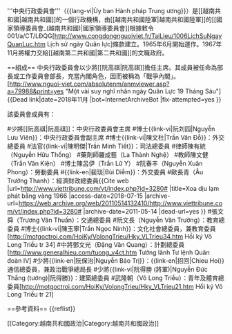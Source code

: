 '''中央行政委員會'''（{{lang-vi|Ủy ban Hành pháp Trung ương}}）是[[越南共和國|越南共和國]]的一個行政機構，由[[越南共和國陸軍|越南共和國陸軍]]的[[國家領導委員會_(越南共和國)|國家領導委員會]]根據敕令001/a/CT/LĐQG<ref>[http://www.congdongnguoiviet.fr/TaiLieu/1006LichSuNgayQuanLuc.htm Lịch sử ngày Quân lực]</ref>條款建立。1965年6月開始運作。1967年11月將權力交給[[越南第二共和國|第二共和國]]的文職政府。

==組成==
中央行政委員會以少將[[阮高祺|阮高祺]]擔任主席。其成員被任命為部長或工作委員會部長，充當內閣角色，因而被稱為「戰爭內閣」。<ref name="nguoi-viet.com">[http://www.nguoi-viet.com/absolutenm/anmviewer.asp?a=79988&print=yes "Một vài suy nghĩ nhân ngày Quân Lực 19 Tháng Sáu"]{{Dead link|date=2018年11月 |bot=InternetArchiveBot |fix-attempted=yes }}</ref>

該委員會成員有：

#少將[[阮高祺|阮高祺]]：中央行政委員會主席
#博士{{link-vi|阮刘园|Nguyễn Lưu Viên}}：中央行政委員會副主席
#博士{{link-vi|陳文杜|Trần Văn Đỗ}}：外交總委員
#法官{{link-vi|陳明傑|Trần Minh Tiết}}：司法總委員
#律師陳有統（Nguyễn Hữu Thống）
#藥劑師羅成藝（La Thành Nghệ）
#教師陳文健（Trần Văn Kiện）
#博士陳呂伊（Trần Lữ Y）
#阮春丰（Nguyễn Xuân Phong）：勞動委員
#{{link-en|裴琰|Bùi Diễm}}：外交委員
#歐長青（Âu Trường Thanh）：經濟財政總委員<ref>{{Cite web |url=http://www.viettribune.com/vt/index.php?id=3280# |title=Xoa dịu lạm phát bằng vàng 1966 |access-date=2018-07-15 |archive-url=https://web.archive.org/web/20110514132410/http://www.viettribune.com/vt/index.php?id=3280# |archive-date=2011-05-14 |dead-url=yes }}</ref>
#張文舜（Trương Văn Thuấn）：交通總委員
#阮文長（Nguyễn Văn Trường）：教育總委員
#博士{{link-vi|陳玉寧|Trần Ngọc Ninh}}：文化社會總委員，兼教育委員<ref>[http://motgoctroi.com/HoiKy/VolongTrieu/Hky_VLTrieu34.htm Hồi ký Võ Long Triều tr 34]</ref>
#中將鄧文光（Đặng Văn Quang）：計劃總委員<ref>[http://www.generalhieu.com/tuong_v4ct.htm Tướng lãnh Tư lệnh Quân đoàn IV]</ref>
#少將{{link-en|阮保治|Nguyễn Bảo Trị}}：{{link-en|招回|Chieu Hoi}}通信總委員，兼政治戰爭總局長
#少將{{link-vi|阮得勝 (將軍)|Nguyễn Đức Thắng (tướng)|阮得勝}}：建築總委員
#武隆朝（Võ Long Triều）：青年及體育總委員<ref>[http://motgoctroi.com/HoiKy/VolongTrieu/Hky_VLTrieu21.htm Hồi ký Võ Long Triều tr 21]</ref>

==參考資料==
{{reflist}}

[[Category:越南共和國政治|Category:越南共和國政治]]